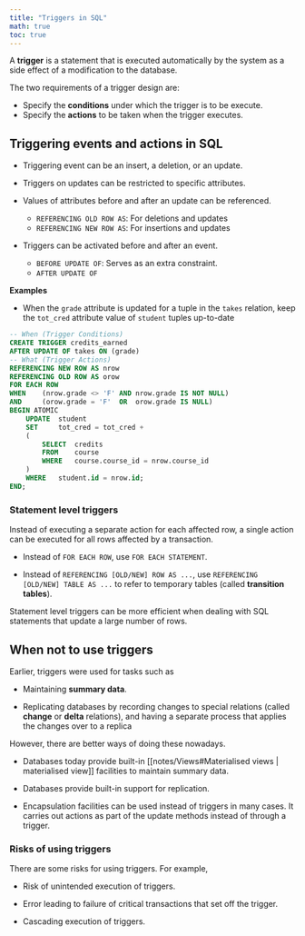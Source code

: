 ```yaml
---
title: "Triggers in SQL"
math: true
toc: true
---
```


A **trigger** is a statement that is executed automatically by the system as a side effect of a modification to the database.

The two requirements of a trigger design are:
- Specify the **conditions** under which the trigger is to be execute.
- Specify the **actions** to be taken when the trigger executes.

## Triggering events and actions in SQL
- Triggering event can be an insert, a deletion, or an update.

- Triggers on updates can be restricted to specific attributes.

- Values of attributes before and after an update can be referenced.
  - `REFERENCING OLD ROW AS`: For deletions and updates
  - `REFERENCING NEW ROW AS`: For insertions and updates

- Triggers can be activated before and after an event.
  - `BEFORE UPDATE OF`: Serves as an extra constraint.
  - `AFTER UPDATE OF`

**Examples**
- When the `grade` attribute is updated for a tuple in the `takes` relation, keep the `tot_cred` attribute value of `student` tuples up-to-date
```sql
-- When (Trigger Conditions)
CREATE TRIGGER credits_earned
AFTER UPDATE OF takes ON (grade)
-- What (Trigger Actions)
REFERENCING NEW ROW AS nrow
REFERENCING OLD ROW AS orow
FOR EACH ROW
WHEN    (nrow.grade <> 'F' AND nrow.grade IS NOT NULL)
AND     (orow.grade = 'F'  OR  orow.grade IS NULL)
BEGIN ATOMIC
    UPDATE  student
    SET     tot_cred = tot_cred +
    (
        SELECT  credits
        FROM    course
        WHERE   course.course_id = nrow.course_id
    )
    WHERE   student.id = nrow.id;
END;
```

### Statement level triggers
Instead of executing a separate action for each affected row, a single action can be executed for all rows affected by a transaction.
- Instead of `FOR EACH ROW`, use `FOR EACH STATEMENT`.

- Instead of `REFERENCING [OLD/NEW] ROW AS ...`, use `REFERENCING [OLD/NEW] TABLE AS ...` to refer to temporary tables (called **transition tables**).

Statement level triggers can be more efficient when dealing with SQL statements that update a large number of rows.

## When not to use triggers
Earlier, triggers were used for tasks such as
- Maintaining **summary data**.

- Replicating databases by recording changes to special relations (called **change** or **delta** relations), and having a separate process that applies the changes over to a replica

However, there are better ways of doing these nowadays.
- Databases today provide built-in [[notes/Views#Materialised views | materialised view]] facilities to maintain summary data.

- Databases provide built-in support for replication.

- Encapsulation facilities can be used instead of triggers in many cases. It carries out actions as part of the update methods instead of through a trigger.

### Risks of using triggers
There are some risks for using triggers. For example,
- Risk of unintended execution of triggers.

- Error leading to failure of critical transactions that set off the trigger.

- Cascading execution of triggers.